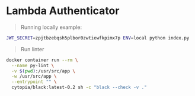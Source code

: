 # Lambda Authenticator

> Running locally example:

```bash
JWT_SECRET=zpjtbzebqsh5plbor0zwtiewfkpimx7p ENV=local python index.py
```

> Run linter

```bash
docker container run --rm \
  --name py-lint \
  -v $(pwd):/usr/src/app \
  -w /usr/src/app \
  --entrypoint "" \
  cytopia/black:latest-0.2 sh -c "black --check -v ."
```
